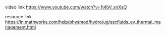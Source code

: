 video link
https://www.youtube.com/watch?v=1t4bV_snXsQ



resource link
https://in.mathworks.com/help/physmod/hydro/ug/sscfluids_ev_thermal_management.html



